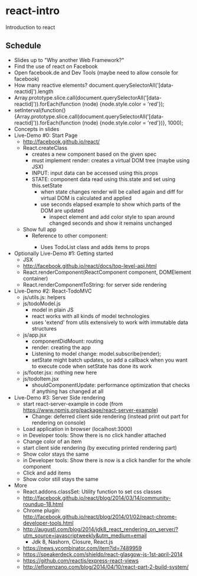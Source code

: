 react-intro
===========

Introduction to react


Schedule
--------
* Slides up to "Why another Web Framework?"
* Find the use of react on Facebook
 * Open facebook.de and Dev Tools (maybe need to allow console for facebook)
 * How many reactive elements? document.querySelectorAll('[data-reactid]').length
 * Array.prototype.slice.call(document.querySelectorAll('[data-reactid]')).forEach(function (node) {node.style.color = 'red'});
 * setInterval(function() {Array.prototype.slice.call(document.querySelectorAll('[data-reactid]')).forEach(function (node) {node.style.color = 'red'})}, 1000);
* Concepts in slides
* Live-Demo #0: Start Page
  * http://facebook.github.io/react/
  * React.createClass
    * creates a new component based on the given spec
    * must implement render: creates a virtual DOM tree (maybe using JSX)
    * INPUT: input data can be accessed using this.props
    * STATE: component data read using this.state and set using this.setState
      * when state changes render will be called again and diff for virtual DOM is calculated and applied
      * use seconds elapsed example to show which parts of the DOM are updated
        * inspect element and add color style to span around changed seconds and show it remains unchanged
  * Show full app
    * Reference to other component: <TodoList items={this.state.items} />
      * Uses TodoList class and adds items to props
* Optionally Live-Demo #1: Getting started
  * JSX
  * http://facebook.github.io/react/docs/top-level-api.html
  * React.renderComponent(ReactComponent component, DOMElement container)
  * React.renderComponentToString: for server side rendering
* Live-Demo #2: React-TodoMVC
  * js/utils.js: helpers
  * js/todoModel.js
    * model in plain JS
    * react works with all kinds of model technologies
    * uses 'extend' from utils extensively to work with immutable data structures
  * js/app.jsx
    * componentDidMount: routing
    * render: creating the app
    * Listening to model change: model.subscribe(render);
    * setState might batch updates, so add a callback when you want to execute code when setState has done its work
  * js/footer.jsx: nothing new here
  * js/todoItem.jsx
    * shouldComponentUpdate: performance optimization that checks if anything has changed at all
* Live-Demo #3: Server Side rendering
  * start react-server-example in code (from https://www.npmjs.org/package/react-server-example)
    * Change: deferred client side rendering (instead print out part for rendering on console)
  * Load application in browser (localhost:3000)
  * in Developer tools: Show there is no click handler attached
  * Change color of an item
  * start client side rendering (by executing printed rendering part)
  * Show color stays the same
  * in Developer tools: Show there is now is a click handler for the whole component
  * Click and add items
  * Show color still stays the same
* More
    * React.addons.classSet: Utility function to set css classes
  * http://facebook.github.io/react/blog/2014/03/14/community-roundup-18.html
  * Chrome plugin: http://facebook.github.io/react/blog/2014/01/02/react-chrome-developer-tools.html
   * http://augustl.com/blog/2014/jdk8_react_rendering_on_server/?utm_source=javascriptweekly&utm_medium=email
      * Jdk 8, Nashorn, Closure, React.js
   * https://news.ycombinator.com/item?id=7489959
   * https://speakerdeck.com/shieldo/react-glasgow-js-1st-april-2014
   * https://github.com/reactjs/express-react-views
   * http://eflorenzano.com/blog/2014/04/10/react-part-2-build-system/
